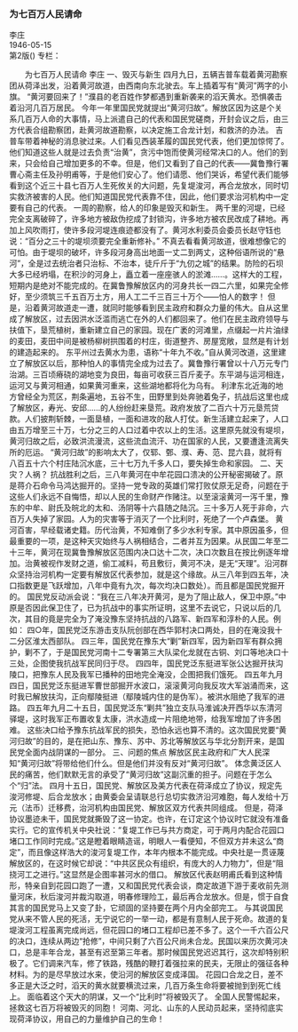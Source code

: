 ### 为七百万人民请命  
李庄  
1946-05-15  
第2版()
专栏：

　　为七百万人民请命
    李庄
            一、毁灭与新生
    四月九日，五辆吉普车载着黄河勘察团从荷泽出发，沿着黄河故道，由西南向东北驶去。车上插着写有“黄河”两字的小旗。
    “黄河要回来了！”濮县的老百姓作梦都遇到重新袭来的滔天黄水。恐惧袭击着沿河几百万居民。
    今年一年里国民党就提出“黄河归故”。解放区因为这是个关系几百万人命的大事情，马上派遣自己的代表和国民党磋商，开封会议之后，由三方代表合组勘察团，赴黄河故道勘察，以决定施工合龙计划，和救济的办法。
    吉普车带着神秘的消息驶过来。人们看见西装革履的国民党代表，他们更加惊愕了。他们知道这些人就是过去负责“治黄”，贪污中饱而使黄河经常决口的人。他们的到来，只会给自己增加更多的不幸。但是，他们又看到了自己的代表——冀鲁豫行署曹心斋主任及孙明甫等，于是他们安心了。他们请愿、他们哭诉，希望代表们能够看到这个近三十县七百万人生死攸关的大问题，先复堤浚河，再合龙放水，同时切实救济被害的人民。他们知道国民党代表靠不住，因此，他们要求治河机构中一定要有自己的代表。
    一周的勘察，给人的印象是毁灭和新生。
    两千里的河堤，已经完全支离破碎了，许多地方被敌伪挖成了封锁沟，许多地方被农民改成了耕地。再加上风吹雨打，使许多段河堤连痕迹都没有了。黄河水利委员会委员长赵守钰也说：“百分之三十的堤坝须要完全重新修补。”
    不真去看看黄河故道，很难想像它的可怕。由于堤坝的破坏，许多段河身高出地面一丈二到两丈，这种俗语所说的“悬河”，全是过去统治者只治标、不治本，徒斤斤于“九仞之城”的结果。防险的石坝大多已经坍塌，在积沙的河身上，矗立着一座座骇人的淤滩……。这样大的工程，短期内是绝对不能完成的。在冀鲁豫解放区内的河身共长一四二六里，如果完全修好，至少须筑三千五百万土方，用人工二千三百三十万个——怕人的数字！
    但是，沿着黄河故道走一遭，就同时能够看到民主政府和群众力量的伟大。自从这里成了解放区，过去因洪水泛滥而逃亡在外的人们都回来了。他们在民主政府领导与扶值下，垦荒植树，重新建立自己的家园。现在广袤的河滩里，点缀起一片片油绿的麦田，麦田中间是被杨柳树拱围着的村庄，街道整齐、房屋宽敞，显然是有计划的建造起来的。
    东平州过去黄水为患，语称“十年九不收。”自从黄河改道，这里建立了解放区以后，那种怕人的事情完全成为过去了。冀鲁豫行署曾以十八万元专门治湖。三百顷瘠硗的湖地变为良田，每亩可收获三百斤麦子。东平湖与运河相连，运河又与黄河相通，如果黄河重来，这些湖地都将化为乌有。
    利津东北近海的地方曾经全为荒区，荆条遍地，五谷不生，田野里到处奔驰着兔子，抗战后这里也成了解放区，寿光、安邱……的人纷纷赶来垦荒。政府发放了二百六十万元垦荒贷款。人们披荆斩棘，一面垦植，一面和进攻的敌人打仗。新生活建立起来了，人口由五万增至三十万，七分之三的人口过着中农以上的生活。这里原先就没有堤坝，黄河归故之后，必致洪流漫流，这些流血流汗、功在国家的人民，又要遭逢流离失所的厄运。
    “黄河归故”的影响太大了，仅郓、鄄、濮、寿、范、昆六县，就将有八百五十六个村庄陆沉水底，三十七万九千多人口，要失掉生命和家园。
            二、天灾？人祸？
    抗战胜利之后，三八年黄河在中牟花园口溃决的公开秘密揭破了。原是蒋介石命令马鸿达掘开的。坚持一党专政的英雄们常打败仗原无足奇，问题在于这些人们永远不自悔悟，却以人民的生命财产作赌注。以至滚滚黄河一泻千里，豫东的中牟、尉氏及皖北的太和、汤阴等十六县随之陆沉。三十多万人死于非命，六百万人失掉了家园。人为的灾害等于消灭了一个比利时，死绝了一个卢森堡。
    黄河百害，早经载诸史籍。历代治黄，不知难倒了多少水利专家。其中原因虽多，但最重要的一项，是这种天灾始终与人祸相结合，二者并互为因果。从民国二年至二十三年，黄河在现冀鲁豫解放区范围内决口达十二次，决口次数且在按比例逐年增加。治黄被视作发财之道，偷工减料，苟且敷衍，黄河不决，是无“天理”。沿河群众坚持治河机构一定要有解放区代表参加，就是这个缘故。从三八年到四五年，决口指数更是飞跃增加，八年中竟有九次，每次均决口数处）。而且都是国民党掘开的。
    国民党反动派会说：“我在三八年决开黄河，是为了阻止敌人，保卫中原。”中原是否因此保卫住了，已为抗战中的事实所证明，这里不去说它，只说以后的几次，其目的竟是完全为了淹没豫东坚持抗战的八路军、新四军和淳朴的人民。例如：
    四○年，国民党泛东游击支队阮创部在西华郭村决口两处，目的在淹没我十二分区淮太西部队。
    四三年，国民党在豫东大“剿”新四军，因为新四军有群众拥护，剿不了，于是国民党河南十二专署第三大队梁化龙就在古铜、刘口等地决口十三处，企图使我抗战军民同归于尽。
    四四年，国民党泛东挺进军张公达掘开扶沟陵口，把豫东人民及我军已播种的田地完全淹没，企图把我们饿死。
    四五年九月四日，国民党泛东挺进军曹世部掘开水波口，滚滚黄河向我反攻大军汹涌而来，这时我已解放扶沟，正向鄢陵挺进（鄢陵城内住的是伪军）。被洪水阻绝了我军的进路。
    四五年九月二十五日，国民党泛东“剿共”独立支队马淮诚决开西华以东清河驿堤，这时我军正布置收复太康，洪水造成一片阻绝地带，给我军增加了许多困难。
    这些决口给予豫东抗战军民的损失，恐怕永远也算不清的。这次国民党要“黄河归故”的目的，是在把山东、豫东、苏中、苏北等解放区与华北分割开来，是国民党全面内战阴谋的一部分。
            三、问题的焦点
    解放区民主政府和广大人民深知“黄河归故”将带给他们什么。但是他们并没有反对“黄河归故”。
    体念黄泛区人民的痛苦，他们默默无言的承受了“黄河归故”这副沉重的担子。问题在于怎么个“归”法。
    四月十五日，国民党、解放区及美方代表在荷泽成立了协议，规定先浚河修堤、后合龙放水；由黄委会呈请联总行总切实救济沿河难胞，每人发给十万元（法币）迁移费，治河机构由国民党、解放区双方代表共同组成。
    但是，荷泽协议墨迹未干，国民党就撕毁了这一协定。也许，在订定这个协议时它就没有准备实行。它的宣传机关中央社说：“复堤工作已与共方商定，可于两月内配合花园口堵口工作同时完成。”这是瞪着眼睛造谣，明眼人一看便知，不但双方并未这么“商定”，而且像这样浩大的浚河复堤工作，本年内根本不能完成。中央社是一贯诬蔑解放区的，在这时候它却说：“中共区民众有组织，有庞大的人力物力”，但是“阻挠河工之进行。”这显然是企图率甚河水的借口。
    解放区代表赵明甫氏看到这种情形，特亲自到花园口跑了一遭，又和国民党代表会谈，商定故道下游于麦收前先测量河床，秋后浚河并裁沟取道，明春修理险工，最后再合龙放水。但是，惯于自食其言的国民党马上又变了卦，它顽固的坚持要在两个月内全部完工。
    与其说国民党从来不管人民的死活，无宁说它的一举一动，都是有意制人民于死命。故道的复堤浚河工程虽离完成尚远，但花园口的堵口工程却已差不多了。这个一千六百公尺的决口，连续从两边“抢修”，中间只剩了六百公尺尚未合龙。民国以来历次黄河决口，总是丰年合龙，甚至有迟至第三年者。那时候国民党迟迟其行，这次却特别积极了。它们调来汽车，修了铁路，残酷的鞭打着强拉来的民夫，无限止的强征各种材料。为的是尽早放过水来，使沿河的解放区变成泽国。
    花园口合龙之日，差不多正是大泛之时，滔天的黄水就要横流过来，几百万条生命将要被抛到到死亡线上。
    面临着这个天大的阴谋，又一个“比利时”将被毁灭了。
    全国人民警惕起来，拯救这七百万将被毁灭的同胞！
    河南、河北、山东的人民动员起来，坚持彻底实现荷泽协议，用自己的力量维护自己的生命！  
